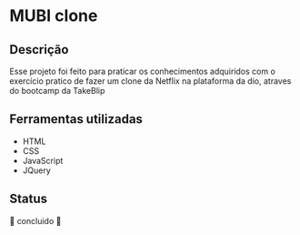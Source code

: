 # MUBI clone

## Descrição
 <p>Esse projeto foi feito para praticar os conhecimentos adquiridos com o exercício pratico de fazer um clone da Netflix na plataforma da dio, atraves do bootcamp da TakeBlip</p>
  
## Ferramentas utilizadas
- HTML
- CSS
- JavaScript
- JQuery
## Status
<p>🖖 concluido 🖖 </p
